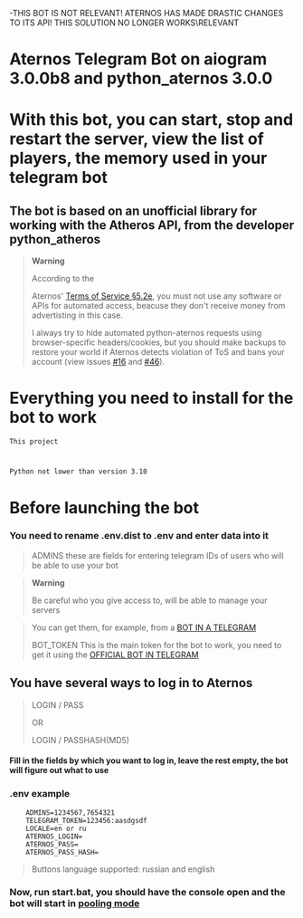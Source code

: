-THIS BOT IS NOT RELEVANT! ATERNOS HAS MADE DRASTIC CHANGES TO ITS API! THIS SOLUTION NO LONGER WORKS\RELEVANT 


# Aternos Telegram Bot on aiogram 3.0.0b8 and python_aternos 3.0.0



# With this bot, you can start, stop and restart the server, view the list of players, the memory used in your telegram bot

## The bot is based on an unofficial library for working with the Atheros API, from the developer python_atheros

> **Warning**
>
> According to the
>
>
> Aternos' [Terms of Service §5.2e](https://aternos.gmbh/en/aternos/terms#:~:text=Automatically%20accessing%20our%20website%20or%20automating%20actions%20on%20our%20website.),
> you must not use any software or APIs for automated access,
> beacuse they don't receive money from advertisting in this case.
>
> I always try to hide automated python-aternos requests
> using browser-specific headers/cookies,
> but you should make backups to restore your world
> if Aternos detects violation of ToS and bans your account
> (view issues [#16](https://github.com/DarkCat09/python-aternos/issues/16)
> and [#46](https://github.com/DarkCat09/python-aternos/issues/46)).

# Everything you need to install for the bot to work

    This project

#

    Python not lower than version 3.10

# Before launching the bot

### You need to rename .env.dist to .env and enter data into it

> ADMINS these are fields for entering telegram IDs of users who will be able to use your bot

> **Warning**
>
> Be careful who you give access to, will be able to manage your servers

> You can get them, for example, from a [BOT IN A TELEGRAM](https://t.me/getmyid_bot)
>
> BOT_TOKEN This is the main token for the bot to work, you need to get it using
> the [OFFICIAL BOT IN TELEGRAM](https://t.me/BotFather)

## You have several ways to log in to Aternos

> LOGIN / PASS 
> 
> OR
> 
> LOGIN / PASSHASH(MD5)

#### Fill in the fields by which you want to log in, leave the rest empty, the bot will figure out what to use

### .env example

```
    ADMINS=1234567,7654321
    TELEGRAM_TOKEN=123456:aasdgsdf
    LOCALE=en or ru
    ATERNOS_LOGIN=
    ATERNOS_PASS=
    ATERNOS_PASS_HASH=
```
> Buttons language supported: russian and english

### Now, run start.bat, you should have the console open and the bot will start in [pooling mode](https://core.telegram.org/bots/api#getupdates)
